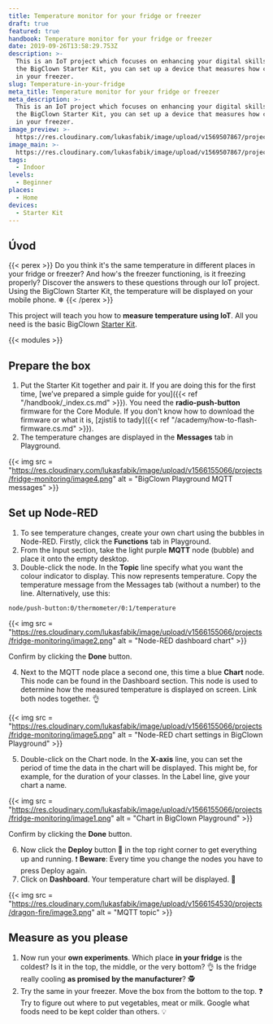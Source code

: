 ```yaml
---
title: Temperature monitor for your fridge or freezer
draft: true
featured: true
handbook: Temperature monitor for your fridge or freezer
date: 2019-09-26T13:58:29.753Z
description: >-
  This is an IoT project which focuses on enhancing your digital skills. With
  the BigClown Starter Kit, you can set up a device that measures how cold it is
  in your freezer.
slug: Temperature-in-your-fridge
meta_title: Temperature monitor for your fridge or freezer
meta_description: >-
  This is an IoT project which focuses on enhancing your digital skills. With
  the BigClown Starter Kit, you can set up a device that measures how cold it is
  in your freezer.
image_preview: >-
  https://res.cloudinary.com/lukasfabik/image/upload/v1569507867/projects/fridge-monitoring/8.ilustrace-zjisttim-jak-velka-zima-je-v-lednici.png
image_main: >-
  https://res.cloudinary.com/lukasfabik/image/upload/v1569507867/projects/fridge-monitoring/8.ilustrace-zjisttim-jak-velka-zima-je-v-lednici.png
tags:
  - Indoor
levels:
  - Beginner
places:
  - Home
devices:
  - Starter Kit
---
```

## Úvod

{{< perex >}}
Do you think it's the same temperature in different places in your fridge or freezer? And how's the freezer functioning, is it freezing properly? Discover the answers to these questions through our IoT project. Using the BigClown Starter Kit, the temperature will be displayed on your mobile phone. ❄
{{< /perex >}}

This project will teach you how to **measure temperature using IoT**. All you need is the basic BigClown [Starter Kit](https://shop.bigclown.com/starter-kit/). 

{{< modules >}}

## Prepare the box

1. Put the Starter Kit together and pair it. If you are doing this for the first time, \[we’ve prepared a simple guide for you]({{< ref "/handbook/_index.cs.md" >}}). You need the **radio-push-button** firmware for the Core Module. If you don't know how to download the firmware or what it is, \[zjistíš to tady]({{< ref "/academy/how-to-flash-firmware.cs.md" >}}).
2. The temperature changes are displayed in the **Messages** tab in Playground.

{{< img src = "https://res.cloudinary.com/lukasfabik/image/upload/v1566155066/projects/fridge-monitoring/image4.png" alt = "BigClown Playground MQTT messages" >}}

## Set up Node-RED

1. To see temperature changes, create your own chart using the bubbles in Node-RED. Firstly, click the **Functions** tab in Playground.
2. From the Input section, take the light purple **MQTT** node (bubble) and place it onto the empty desktop.
3. Double-click the node. In the **Topic** line specify what you want the colour indicator to display. This now represents temperature. Copy the temperature message from the Messages tab (without a number) to the line. Alternatively, use this: 


```
node/push-button:0/thermometer/0:1/temperature
```

{{< img src = "https://res.cloudinary.com/lukasfabik/image/upload/v1566155066/projects/fridge-monitoring/image2.png" alt = "Node-RED dashboard chart" >}}

Confirm by clicking the **Done** button.

4. Next to the MQTT node place a second one, this time a blue **Chart** node. This node can be found in the Dashboard section. This node is used to determine how the measured temperature is displayed on screen. Link both nodes together. 👌

{{< img src = "https://res.cloudinary.com/lukasfabik/image/upload/v1566155066/projects/fridge-monitoring/image5.png" alt = "Node-RED chart settings in BigClown Playground" >}}

5. Double-click on the Chart node. In the **X-axis** line, you can set the period of time the data in the chart will be displayed. This might be, for example, for the duration of your classes.
   In the Label line, give your chart a name.

{{< img src = "https://res.cloudinary.com/lukasfabik/image/upload/v1566155066/projects/fridge-monitoring/image1.png" alt = "Chart in BigClown Playground" >}}

Confirm by clicking the **Done** button.

6. Now click the **Deploy** button 🚨 in the top right corner to get everything up and running. 
   ❗ **Beware**: Every time you change the nodes you have to press Deploy again. 
7. Click on **Dashboard**. Your temperature chart will be displayed. 👏 

{{< img src = "https://res.cloudinary.com/lukasfabik/image/upload/v1566154530/projects/dragon-fire/image3.png" alt = "MQTT topic" >}}

## Measure as you please

1. Now run your **own experiments**. Which place **in your fridge** is the coldest? Is it in the top, the middle, or the very bottom? 👌
   Is the fridge really cooling **as promised by the manufacturer**? 🕵️
2. Try the same in your freezer. Move the box from the bottom to the top.
   ❓ Try to figure out where to put vegetables, meat or milk. Google what foods need to be kept colder than others. 💡
